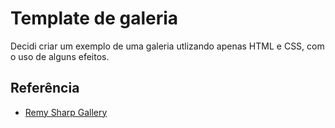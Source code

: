 # Template de galeria

Decidi criar um exemplo de uma galeria utlizando apenas HTML
e CSS, com o uso de alguns efeitos.


## Referência

 - [Remy Sharp Gallery](https://remysharp.com/)

